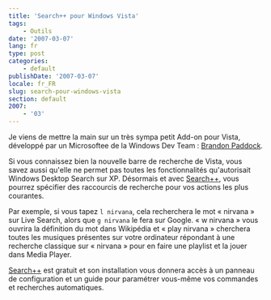 ```yaml
---
title: 'Search++ pour Windows Vista'
tags:
    - Outils
date: '2007-03-07'
lang: fr
type: post
categories:
    - default
publishDate: '2007-03-07'
locale: fr_FR
slug: search-pour-windows-vista
section: default
2007:
    - '03'
---
```


Je viens de mettre la main sur un très sympa petit Add-on pour Vista, développé par un Microsoftee de la Windows Dev Team&nbsp;: [Brandon Paddock](http://brandonlive.com/2007/02/22/new-tool-i-made-for-vista-start/).

Si vous connaissez bien la nouvelle barre de recherche de Vista, vous savez aussi qu'elle ne permet pas toutes les fonctionnalités qu'autorisait Windows Desktop Search sur XP. Désormais et avec [Search++](http://brandonlive.com/2007/02/22/new-tool-i-made-for-vista-start/), vous pourrez spécifier des raccourcis de recherche pour vos actions les plus courantes.

Par exemple, si vous tapez `l nirvana`, cela recherchera le mot «&nbsp;nirvana&nbsp;» sur Live Search, alors que `g nirvana` le fera sur Google. «&nbsp;w nirvana&nbsp;» vous ouvrira la définition du mot dans Wikipédia et «&nbsp;play nirvana&nbsp;» cherchera toutes les musiques présentes sur votre ordinateur répondant à une recherche classique sur «&nbsp;nirvana&nbsp;» pour en faire une playlist et la jouer dans Media Player.

[Search++](http://brandonlive.com/2007/02/22/new-tool-i-made-for-vista-start/) est gratuit et son installation vous donnera accès à un panneau de configuration et un guide pour paramétrer vous-même vos commandes et recherches automatiques.
